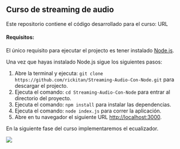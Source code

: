 ## Curso de streaming de audio

Este repositorio contiene el código desarrollado para el curso: URL

#### Requisitos:

El único requisito para ejecutar el projecto es tener instalado [Node.js](https://nodejs.org/en/download/).

Una vez que hayas instalado Node.js sigue los siguientes pasos: 

1. Abre la terminal y ejecuta: `git clone https://github.com/rickitan/Streaming-Audio-Con-Node.git` para descargar el projecto.
2. Ejecuta el comando: `cd Streaming-Audio-Con-Node` para entrar al directorio del proyecto.
2. Ejecuta el comando: `npm install` para instalar las dependencias.
3. Ejecuta el comando: `node index.js` para correr la aplicación.
4. Abre en tu navegador el siguiente URL [http://localhost:3000](http://localhost:3000).

En la siguiente fase del curso implementaremos el ecualizador. 

![](https://cloud.githubusercontent.com/assets/3137417/17467047/c7fd1cec-5ce7-11e6-873f-5958485e5441.png)

